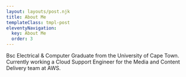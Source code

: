 ```yaml
---
layout: layouts/post.njk
title: About Me
templateClass: tmpl-post
eleventyNavigation:
  key: About Me
  order: 3
---
```


Bsc Electrical & Computer Graduate from the University of Cape Town. Currently working a Cloud Support Engineer for the Media and Content Delivery team at AWS.